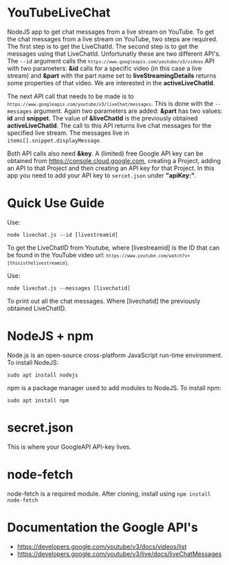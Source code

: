 # YouTubeLiveChat
NodeJS app to get chat messages from a live stream on YouTube. To get the chat messages from a live stream on YouTube, two steps are required. The first step is to get the LiveChatId. The second step is to get the messages using that LiveChatId. Unfortunatly these are two different API's. The `--id` argument calls the <code>`https://www.googleapis.com/youtube/v3/videos`</code> API with two parameters: <b>&id</b> calls for a specific video (in this case a live stream) and <b>&part</b> with the part name set to <b>liveStreamingDetails</b> returns some properties of that video. We are interested in the <b>activeLiveChatId</b>.

The next API call that needs to be made is to <code>`https://www.googleapis.com/youtube/v3/liveChat/messages`</code>. This is done with the `--messages` argument. Again two parameters are added: <b>&part</b> has two values: <b>id</b> and <b>snippet</b>. The value of <b>&liveChatId</b> is the previously obtained <b>activeLiveChatId</b>. The call to this API returns live chat messages for the specified live stream. The messages live in `items[].snippet.displayMessage`.

Both API calls also need <b>&key</b>. A (limited) free Google API key can be obtained from https://console.cloud.google.com, creating a Project, adding an API to that Project and then creating an API key for that Project. In this app you need to add your API key to <code>sercet.json</code> under <b>"apiKey:"</b>.

# Quick Use Guide

Use:

<code>node livechat.js --id [livestreamid]</code>

To get the LiveChatID from Youtube, where [livestreamid] is the ID that can be found in the YouTube video url: <code>`https://www.youtube.com/watch?v=[thisisthelivestreamid]`</code>. 

Use:

<code>node livechat.js --messages [livechatid]</code> 

To print out all the chat messages. Where [livechatid] the previously obtained LiveChatID.

# NodeJS + npm

Node.js is an open-source cross-platform JavaScript run-time environment. To install NodeJS:

<code>sudo apt install nodejs</code>

npm is a package manager used to add modules to NodeJS. To install npm:

<code>sudo apt install npm</code>


# secret.json
This is where your GoogleAPI API-key lives. 

# node-fetch
node-fetch is a required module. After cloning, install using <code>npm install node-fetch</code>

# Documentation the Google API's

* https://developers.google.com/youtube/v3/docs/videos/list
* https://developers.google.com/youtube/v3/live/docs/liveChatMessages
